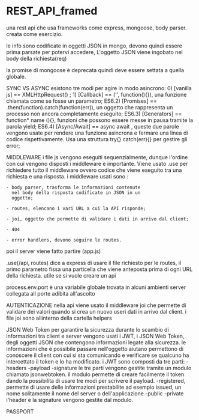 # REST_API_framed
una rest api che usa frameworks come express, mongoose, body parser. creata come esercizio.


 le info sono codificate in oggetti JSON in mongo,
 devono quindi essere prima parsate per potervi accedere,
 L'oggetto JSON viene ingobato nel body della 
 richiesta(req)


 la promise di mongoose è deprecata quindi deve 
 essere settata a quella globale. 
 

SYNC VS ASYNC
  esistono tre modi per agire in modo asincrono:
      0) [vanilla js] == XMLHttpRequest() ;
      1) [Callback] == ('', function(){}), una funzione 
                      chiamata come se fosse un parametro;
  ES6.2) [Promises] == .then(function).catch(function(err)), 
                      un oggetto che rappresenta un processo
                      non ancora completamente eseguito;
  ES6.3) [Generators] == function* name (){}, funzioni che 
                          possono essere messe in pausa tramite
                          la parola yield; 
  ES6.4) [Async/Await] == async await , queste due parole                           vengono usate per rendere una                             funzione asincrona e fermare una                          linea di codice rispettivamente.
                          Usa una struttura 
                          try{} catch(err){} per gestire gli error;


MIDDLEWARE
i file js vengono eseguiti sequenzialmente, dunque 
l'ordine con cui vengono disposti i middleware è 
importante. Viene usato .use per richiedere tutto il 
middleware ovvero codice che viene eseguito tra una
richiesta e una risposta. i middleware usati sono :

    - body parser, trasforma le informazioni contenute
      nel body della risposta codificate in JSON in un
      oggetto;

    - routes, elencano i vari URL a cui la API risponde;

    - joi, oggetto che permette di validare i dati in arrivo dal client;

    - 404

    - error handlers, devono seguire le routes.

 poi il server viene fatto partire (app.js)


.use(/api, routes) dice a express di usare il file richiesto per le routes, il primo parametro fissa una particella che viene anteposta prima di ogni URL della richiesta. utile se si vuole creare un api

process.env.port è una variabile globale trovata in alcuni ambienti server collegata all porte adibita all'ascolto

AUTENTICAZIONE
nella api viene usato il middleware joi che permette di validare dei valori quando si crea un nuovo useri dati in arrivo dal client. i file joi sono allinterno della cartella helpers
 
JSON Web Token
per garantire la sicurezza durante lo scambio di informazioni tra client e server vengono usati i JWT, i JSON Web Token, degli oggetti JSON che contengono informazioni legate alla sicurezza. le informazioni che è possibile passare nell'oggetto aiutano permettono di conoscere il client con cui si sta comunicando e verificare se qualcuno ha intercettato il token e lo ha modificato. i JWT sono composti da tre parti:
  -headers
  -payload
  -signature
le tre parti vengono gestite tramite un modulo chiamato jsonwebtoken. il modulo permette di creare facilmente il token dando la possibilita di usare tre modi per scrivere il payload. 
  -registered, permette di usare delle informazioni prestabilite ad esempio issued, un nome solitamente il nome del server o dell'applicazione 
  -public
  -private
l'header e la signature vengono gestite dal modulo.

PASSPORT
